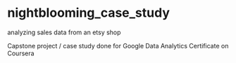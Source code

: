 # nightblooming_case_study
analyzing sales data from an etsy shop

Capstone project / case study done for Google Data Analytics Certificate on Coursera
